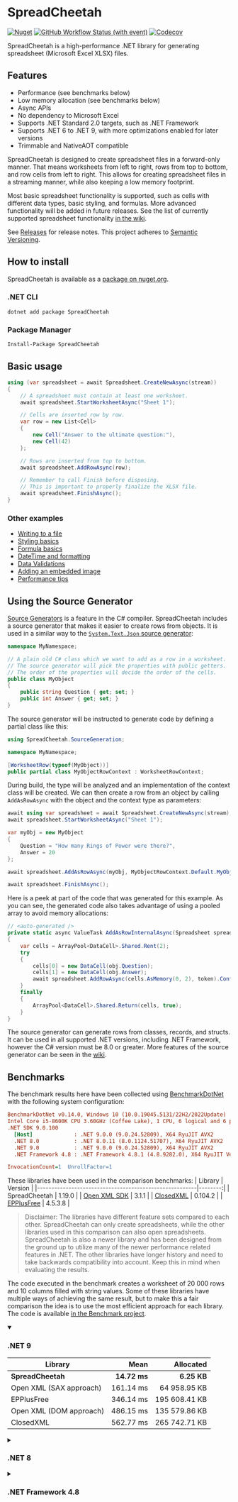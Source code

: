 # SpreadCheetah

[![Nuget](https://img.shields.io/nuget/v/SpreadCheetah?logo=nuget)](https://www.nuget.org/packages/SpreadCheetah)
[![GitHub Workflow Status (with event)](https://img.shields.io/github/actions/workflow/status/sveinungf/spreadcheetah/dotnet.yml?logo=github)](https://github.com/sveinungf/spreadcheetah/actions/workflows/dotnet.yml)
[![Codecov](https://img.shields.io/codecov/c/gh/sveinungf/spreadcheetah?logo=codecov)](https://app.codecov.io/gh/sveinungf/spreadcheetah)

SpreadCheetah is a high-performance .NET library for generating spreadsheet (Microsoft Excel XLSX) files.

## Features
- Performance (see benchmarks below)
- Low memory allocation (see benchmarks below)
- Async APIs
- No dependency to Microsoft Excel
- Supports .NET Standard 2.0 targets, such as .NET Framework
- Supports .NET 6 to .NET 9, with more optimizations enabled for later versions
- Trimmable and NativeAOT compatible

SpreadCheetah is designed to create spreadsheet files in a forward-only manner.
That means worksheets from left to right, rows from top to bottom, and row cells from left to right.
This allows for creating spreadsheet files in a streaming manner, while also keeping a low memory footprint.

Most basic spreadsheet functionality is supported, such as cells with different data types, basic styling, and formulas. More advanced functionality will be added in future releases. See the list of currently supported spreadsheet functionality [in the wiki](https://github.com/sveinungf/spreadcheetah/wiki#supported-spreadsheet-functionality).

See [Releases](https://github.com/sveinungf/spreadcheetah/releases) for release notes. This project adheres to [Semantic Versioning](https://semver.org/spec/v2.0.0.html).

## How to install
SpreadCheetah is available as a [package on nuget.org](https://www.nuget.org/packages/SpreadCheetah).
### .NET CLI
```
dotnet add package SpreadCheetah
```
### Package Manager
```
Install-Package SpreadCheetah
```

## Basic usage
```cs
using (var spreadsheet = await Spreadsheet.CreateNewAsync(stream))
{
    // A spreadsheet must contain at least one worksheet.
    await spreadsheet.StartWorksheetAsync("Sheet 1");

    // Cells are inserted row by row.
    var row = new List<Cell>
    {
        new Cell("Answer to the ultimate question:"),
        new Cell(42)
    };

    // Rows are inserted from top to bottom.
    await spreadsheet.AddRowAsync(row);

    // Remember to call Finish before disposing.
    // This is important to properly finalize the XLSX file.
    await spreadsheet.FinishAsync();
}
```

### Other examples
- [Writing to a file](https://github.com/sveinungf/spreadcheetah-samples/blob/main/SpreadCheetahSamples/WriteToFile.cs)
- [Styling basics](https://github.com/sveinungf/spreadcheetah-samples/blob/main/SpreadCheetahSamples/StylingBasics.cs)
- [Formula basics](https://github.com/sveinungf/spreadcheetah-samples/blob/main/SpreadCheetahSamples/FormulaBasics.cs)
- [DateTime and formatting](https://github.com/sveinungf/spreadcheetah-samples/blob/main/SpreadCheetahSamples/DateTimeAndFormatting.cs)
- [Data Validations](https://github.com/sveinungf/spreadcheetah-samples/blob/main/SpreadCheetahSamples/DataValidations.cs)
- [Adding an embedded image](https://github.com/sveinungf/spreadcheetah/wiki/Adding-an-embedded-image)
- [Performance tips](https://github.com/sveinungf/spreadcheetah-samples/blob/main/SpreadCheetahSamples/PerformanceTips.cs)

## Using the Source Generator
[Source Generators](https://devblogs.microsoft.com/dotnet/introducing-c-source-generators) is a feature in the C# compiler. SpreadCheetah includes a source generator that makes it easier to create rows from objects. It is used in a similar way to the [`System.Text.Json` source generator](https://devblogs.microsoft.com/dotnet/try-the-new-system-text-json-source-generator/):
```cs
namespace MyNamespace;

// A plain old C# class which we want to add as a row in a worksheet.
// The source generator will pick the properties with public getters.
// The order of the properties will decide the order of the cells.
public class MyObject
{
    public string Question { get; set; }
    public int Answer { get; set; }
}
```

The source generator will be instructed to generate code by defining a partial class like this:
```cs
using SpreadCheetah.SourceGeneration;

namespace MyNamespace;

[WorksheetRow(typeof(MyObject))]
public partial class MyObjectRowContext : WorksheetRowContext;
```

During build, the type will be analyzed and an implementation of the context class will be created. We can then create a row from an object by calling `AddAsRowAsync` with the object and the context type as parameters:
```cs
await using var spreadsheet = await Spreadsheet.CreateNewAsync(stream);
await spreadsheet.StartWorksheetAsync("Sheet 1");

var myObj = new MyObject
{
    Question = "How many Rings of Power were there?",
    Answer = 20
};

await spreadsheet.AddAsRowAsync(myObj, MyObjectRowContext.Default.MyObject);

await spreadsheet.FinishAsync();
```

Here is a peek at part of the code that was generated for this example. As you can see, the generated code also takes advantage of using a pooled array to avoid memory allocations:
```cs
// <auto-generated />
private static async ValueTask AddAsRowInternalAsync(Spreadsheet spreadsheet, MyObject obj, CancellationToken token)
{
    var cells = ArrayPool<DataCell>.Shared.Rent(2);
    try
    {
        cells[0] = new DataCell(obj.Question);
        cells[1] = new DataCell(obj.Answer);
        await spreadsheet.AddRowAsync(cells.AsMemory(0, 2), token).ConfigureAwait(false);
    }
    finally
    {
        ArrayPool<DataCell>.Shared.Return(cells, true);
    }
}
```

The source generator can generate rows from classes, records, and structs. It can be used in all supported .NET versions, including .NET Framework, however the C# version must be 8.0 or greater.
More features of the source generator can be seen in the [wiki](https://github.com/sveinungf/spreadcheetah/wiki/Source-generator).

## Benchmarks
The benchmark results here have been collected using [BenchmarkDotNet](https://github.com/dotnet/benchmarkdotnet) with the following system configuration:

``` ini
BenchmarkDotNet v0.14.0, Windows 10 (10.0.19045.5131/22H2/2022Update)
Intel Core i5-8600K CPU 3.60GHz (Coffee Lake), 1 CPU, 6 logical and 6 physical cores
.NET SDK 9.0.100
  [Host]             : .NET 9.0.0 (9.0.24.52809), X64 RyuJIT AVX2
  .NET 8.0           : .NET 8.0.11 (8.0.1124.51707), X64 RyuJIT AVX2
  .NET 9.0           : .NET 9.0.0 (9.0.24.52809), X64 RyuJIT AVX2
  .NET Framework 4.8 : .NET Framework 4.8.1 (4.8.9282.0), X64 RyuJIT VectorSize=256

InvocationCount=1  UnrollFactor=1 
```

These libraries have been used in the comparison benchmarks:
| Library                                                | Version |
|--------------------------------------------------------|--------:|
| SpreadCheetah                                          |  1.19.0 |
| [Open XML SDK](https://github.com/dotnet/Open-XML-SDK) |   3.1.1 |
| [ClosedXML](https://github.com/ClosedXML/ClosedXML)    | 0.104.2 |
| [EPPlusFree](https://github.com/rimland/EPPlus)        | 4.5.3.8 |

> Disclaimer: The libraries have different feature sets compared to each other.
> SpreadCheetah can only create spreadsheets, while the other libraries used in this comparison
> can also open spreadsheets. SpreadCheetah is also a newer library and has been designed from
> the ground up to utilize many of the newer performance related features in .NET. The other
> libraries have longer history and need to take backwards compatibility into account.
> Keep this in mind when evaluating the results.

The code executed in the benchmark creates a worksheet of 20 000 rows and 10 columns filled
with string values. Some of these libraries have multiple ways of achieving the same result,
but to make this a fair comparison the idea is to use the most efficient approach for each library.
The code is available [in the Benchmark project](https://github.com/sveinungf/spreadcheetah/blob/main/SpreadCheetah.Benchmark/Benchmarks/StringCells.cs).

<details open>
<summary><h3>.NET 9</h3></summary>

|                    Library |         Mean |     Allocated |
|----------------------------|-------------:|--------------:|
|          **SpreadCheetah** | **14.72 ms** |   **6.25 KB** |
|    Open XML (SAX approach) |    161.14 ms |  64 958.95 KB |
|                 EPPlusFree |    346.14 ms | 195 608.41 KB |
|    Open XML (DOM approach) |    486.15 ms | 135 579.86 KB |
|                  ClosedXML |    562.77 ms | 265 742.71 KB |
</details>


<details>
<summary><h3>.NET 8</h3></summary>

|                    Library |         Mean |     Allocated |
|----------------------------|-------------:|--------------:|
|          **SpreadCheetah** | **21.51 ms** |   **6.33 KB** |
|    Open XML (SAX approach) |    179.69 ms |  64 958.03 KB |
|                 EPPlusFree |    351.35 ms | 195 610.91 KB |
|    Open XML (DOM approach) |    515.54 ms | 135 585.72 KB |
|                  ClosedXML |    609.47 ms | 284 490.52 KB |
</details>


<details>
<summary><h3>.NET Framework 4.8</h3></summary>

|                    Library |         Mean |     Allocated |
|----------------------------|-------------:|--------------:|
|          **SpreadCheetah** | **71.08 ms** | **144.23 KB** |
|    Open XML (SAX approach) |    408.03 ms |  43 317.24 KB |
|                 EPPlusFree |    604.59 ms | 286 141.34 KB |
|    Open XML (DOM approach) |    777.62 ms | 113 059.66 KB |
|                  ClosedXML |  1,125.82 ms | 263 766.13 KB |
</details>
